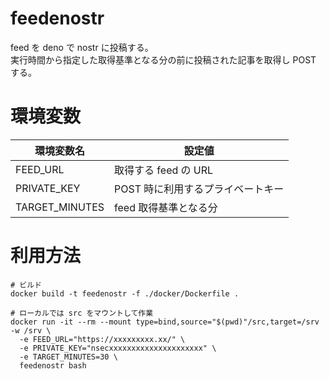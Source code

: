 # feedenostr
feed を deno で nostr に投稿する。  
実行時間から指定した取得基準となる分の前に投稿された記事を取得し POST する。

# 環境変数
| 環境変数名 | 設定値 |
| ---- | ---- |
| FEED_URL | 取得する feed の URL |
| PRIVATE_KEY | POST 時に利用するプライベートキー |
| TARGET_MINUTES | feed 取得基準となる分 |

# 利用方法
```
# ビルド
docker build -t feedenostr -f ./docker/Dockerfile .

# ローカルでは src をマウントして作業
docker run -it --rm --mount type=bind,source="$(pwd)"/src,target=/srv -w /srv \
  -e FEED_URL="https://xxxxxxxxx.xx/" \
  -e PRIVATE_KEY="nsecxxxxxxxxxxxxxxxxxxxxx" \
  -e TARGET_MINUTES=30 \
  feedenostr bash
```